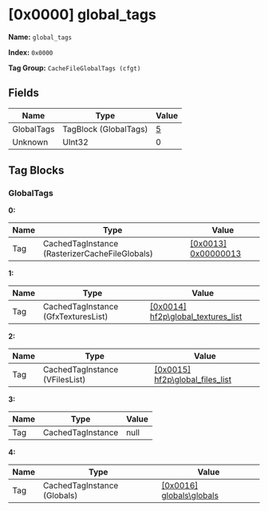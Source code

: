# [0x0000] global_tags

**Name:** ```global_tags```

**Index:** ```0x0000```

**Tag Group:** ```CacheFileGlobalTags (cfgt)```

## Fields

Name	| Type	| Value
---	|---	|---	|
GlobalTags	|TagBlock (GlobalTags)	|[5](#globaltags)
Unknown	|UInt32	|0


## Tag Blocks

### GlobalTags

**0:**

Name	| Type	| Value
---	|---	|---	|
Tag	|CachedTagInstance (RasterizerCacheFileGlobals)	|[[0x0013] 0x00000013](../RasterizerCacheFileGlobals/0013.md)


**1:**

Name	| Type	| Value
---	|---	|---	|
Tag	|CachedTagInstance (GfxTexturesList)	|[[0x0014] hf2p\global_textures_list](../GfxTexturesList/0014.md)


**2:**

Name	| Type	| Value
---	|---	|---	|
Tag	|CachedTagInstance (VFilesList)	|[[0x0015] hf2p\global_files_list](../VFilesList/0015.md)


**3:**

Name	| Type	| Value
---	|---	|---	|
Tag	|CachedTagInstance	|null


**4:**

Name	| Type	| Value
---	|---	|---	|
Tag	|CachedTagInstance (Globals)	|[[0x0016] globals\globals](../Globals/0016.md)


